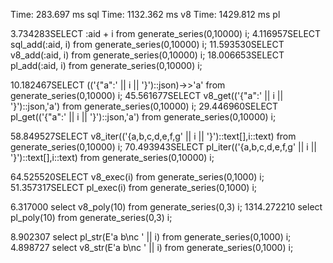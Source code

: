 Time: 283.697 ms sql
Time: 1132.362 ms v8
Time: 1429.812 ms pl


3.734283SELECT :aid + i from generate_series(0,10000) i;
4.116957SELECT sql_add(:aid, i)  from generate_series(0,10000) i;
11.593530SELECT v8_add(:aid, i) from generate_series(0,10000) i;
18.006653SELECT pl_add(:aid, i) from generate_series(0,10000) i;

10.182467SELECT (('{"a":' || i || '}')::json)->>'a' from generate_series(0,10000) i;
45.561677SELECT v8_get(('{"a":' || i || '}')::json,'a') from generate_series(0,10000) i;
29.446960SELECT pl_get(('{"a":' || i || '}')::json,'a') from generate_series(0,10000) i;

58.849527SELECT v8_iter(('{a,b,c,d,e,f,g' || i || '}')::text[],i::text) from generate_series(0,10000) i;
70.493943SELECT pl_iter(('{a,b,c,d,e,f,g' || i || '}')::text[],i::text) from generate_series(0,10000) i;

64.525520SELECT v8_exec(i) from generate_series(0,1000) i;
51.357317SELECT pl_exec(i) from generate_series(0,1000) i;

6.317000 select v8_poly(10) from generate_series(0,3) i;
1314.272210  select pl_poly(10) from generate_series(0,3) i;

8.902307 select pl_str(E'a b\nc ' || i) from generate_series(0,1000) i;
4.898727 select v8_str(E'a b\nc ' || i) from generate_series(0,1000) i;
